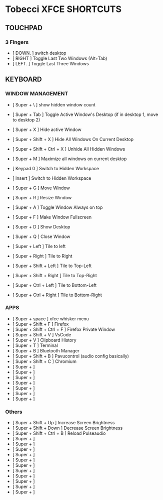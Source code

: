 # Tobecci XFCE SHORTCUTS

## TOUCHPAD

### 3 Fingers
- [ DOWN. ] switch desktop                   
- [ RIGHT ] Toggle Last Two Windows (Alt+Tab)
- [ LEFT. ] Toggle Last Three Windows         


## KEYBOARD

### WINDOW MANAGEMENT
- [ Super + \ ] show hidden window count
- [ Super + Tab ] Toggle Active Window's Desktop (if in desktop 1, move to desktop 2)
- [ Super + X ] Hide active Window
- [ Super + Shift + X ] Hide All Windows On Current Desktop
- [ Super + Shift + Ctrl + X ] Unhide All Hidden Windows
- [ Super + M ] Maximize all windows on current desktop
- [ Keypad 0 ] Switch to Hidden Workspace
- [ Insert ] Switch to Hidden Workspace

- [ Super + G ] Move Window
- [ Super + R ] Resize Window
- [ Super + A ] Toggle Window Always on top
- [ Super + F ] Make Window Fullscreen
- [ Super + D ] Show Desktop
- [ Super + Q ] Close Window

- [ Super + Left ] Tile to left
- [ Super + Right ] Tile to Right
- [ Super + Shift + Left ]  Tile to Top-Left
- [ Super + Shift + Right ] Tile to Top-Right
- [ Super + Ctrl + Left ] Tile to Bottom-Left
- [ Super + Ctrl + Right ] Tile to Bottom-Right

### APPS
- [ Super + space ] xfce whisker menu
- [ Super + Shift + F ] Firefox
- [ Super + Shift + Ctrl + F ] Firefox Private Window
- [ Super + Shift + V ] VsCode
- [ Super + V ] Clipboard History
- [ Super + T ] Terminal
- [ Super + B ] Bluetooth Manager
- [ Super + Shift + B ] Pavucontrol (audio config basically)
- [ Super + Shift + C ] Chromium 
- [ Super + ]
- [ Super + ]
- [ Super + ]
- [ Super + ]
- [ Super + ]
- [ Super + ]
- [ Super + ]

### Others
- [ Super + Shift + Up ] Increase Screen Brightness
- [ Super + Shift + Down ] Decrease Screen Brightness
- [ Super + Shift + Ctrl + B ] Reload Pulseaudio
- [ Super + ]
- [ Super + ]
- [ Super + ]
- [ Super + ]
- [ Super + ]
- [ Super + ]
- [ Super + ]
- [ Super + ]
- [ Super + ]
- [ Super + ]
- [ Super + ]
